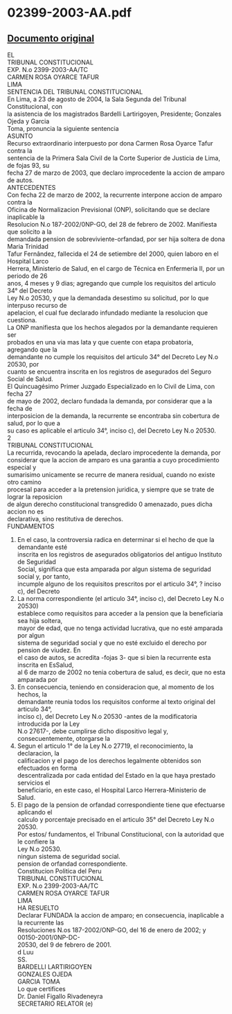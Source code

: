 
02399-2003-AA.pdf
=================
  
[Documento original](https://tc.gob.pe/jurisprudencia/2004/02399-2003-AA.pdf)  
---  
EL  
TRIBUNAL CONSTITUCIONAL  
EXP. N.o 2399-2003-AA/TC  
CARMEN ROSA OYARCE TAFUR  
LIMA  
SENTENCIA DEL TRIBUNAL CONSTITUCIONAL  
En Lima, a 23 de agosto de 2004, la Sala Segunda del Tribunal Constitucional, con  
la asistencia de los magistrados Bardelli Lartirigoyen, Presidente; Gonzales Ojeda y Garcia  
Toma, pronuncia la siguiente sentencia  
ASUNTO  
Recurso extraordinario interpuesto por dona Carmen Rosa Oyarce Tafur contra la  
sentencia de la Primera Sala Civil de la Corte Superior de Justicia de Lima, de fojas 93, su  
fecha 27 de marzo de 2003, que declaro improcedente la accion de amparo de autos.  
ANTECEDENTES  
Con fecha 22 de marzo de 2002, la recurrente interpone accion de amparo contra la  
Oficina de Normalizacion Previsional (ONP), solicitando que se declare inaplicable la  
Resolucion N.o 187-2002/0NP-GO, del 28 de febrero de 2002. Manifiesta que solicito a la  
demandada pension de sobreviviente-orfandad, por ser hija soltera de dona Maria Trinidad  
Tafur Fernândez, fallecida el 24 de setiembre del 2000, quien laboro en el Hospital Larco  
Herrera, Ministerio de Salud, en el cargo de Técnica en Enfermeria II, por un periodo de 26  
anos, 4 meses y 9 dias; agregando que cumple los requisitos del articulo 34° del Decreto  
Ley N.o 20530, y que la demandada desestimo su solicitud, por lo que interpuso recurso de  
apelacion, el cual fue declarado infundado mediante la resolucion que cuestiona.  
La ONP manifiesta que los hechos alegados por la demandante requieren ser  
probados en una via mas lata y que cuente con etapa probatoria, agregando que la  
demandante no cumple los requisitos del articulo 34° del Decreto Ley N.o 20530, por  
cuanto se encuentra inscrita en los registros de asegurados del Seguro Social de Salud.  
El Quincuagésimo Primer Juzgado Especializado en lo Civil de Lima, con fecha 27  
de mayo de 2002, declaro fundada la demanda, por considerar que a la fecha de  
interposicion de la demanda, la recurrente se encontraba sin cobertura de salud, por lo que a  
su caso es aplicable el articulo 34°, inciso c), del Decreto Ley N.o 20530.  
2  
TRIBUNAL CONSTITUCIONAL  
La recurrida, revocando la apelada, declaro improcedente la demanda, por  
considerar que la accion de amparo es una garantia a cuyo procedimiento especial y  
sumarisimo unicamente se recurre de manera residual, cuando no existe otro camino  
procesal para acceder a la pretension juridica, y siempre que se trate de lograr la reposicion  
de algun derecho constitucional transgredido 0 amenazado, pues dicha accion no es  
declarativa, sino restitutiva de derechos.  
FUNDAMENTOS  
1. En el caso, la controversia radica en determinar si el hecho de que la demandante esté  
inscrita en los registros de asegurados obligatorios del antiguo Instituto de Seguridad  
Social, significa que esta amparada por algun sistema de seguridad social y, por tanto,  
incumple alguno de los requisitos prescritos por el articulo 34°, ? inciso c), del Decreto  
2. La norma correspondiente (el articulo 34°, inciso c), del Decreto Ley N.o 20530)  
establece como requisitos para acceder a la pension que la beneficiaria sea hija soltera,  
mayor de edad, que no tenga actividad lucrativa, que no esté amparada por algun  
sistema de seguridad social y que no esté excluido el derecho por pension de viudez. En  
el caso de autos, se acredita -fojas 3- que si bien la recurrente esta inscrita en EsSalud,  
al 6 de marzo de 2002 no tenia cobertura de salud, es decir, que no esta amparada por  
3. En consecuencia, teniendo en consideracion que, al momento de los hechos, la  
demandante reunia todos los requisitos conforme al texto original del articulo 34°,  
inciso c), del Decreto Ley N.o 20530 -antes de la modificatoria introducida por la Ley  
N.o 27617-, debe cumplirse dicho dispositivo legal y, consecuentemente, otorgarse la  
4. Segun el articulo 1° de la Ley N.o 27719, el reconocimiento, la declaracion, la  
calificacion y el pago de los derechos legalmente obtenidos son efectuados en forma  
descentralizada por cada entidad del Estado en la que haya prestado servicios el  
beneficiario, en este caso, el Hospital Larco Herrera-Ministerio de Salud.  
5. El pago de la pension de orfandad correspondiente tiene que efectuarse aplicando el  
calculo y porcentaje precisado en el articulo 35° del Decreto Ley N.o 20530.  
Por estos/ fundamentos, el Tribunal Constitucional, con la autoridad que le confiere la  
Ley N.o 20530.  
ningun sistema de seguridad social.  
pension de orfandad correspondiente.  
Constitucion Politica del Peru  
TRIBUNAL CONSTITUCIONAL  
EXP. N.o 2399-2003-AA/TC  
CARMEN ROSA OYARCE TAFUR  
LIMA  
HA RESUELTO  
Declarar FUNDADA la accion de amparo; en consecuencia, inaplicable a la recurrente las  
Resoluciones N.os 187-2002/ONP-GO, del 16 de enero de 2002; y 00150-2001/0NP-DC-  
20530, del 9 de febrero de 2001.  
d  Luu  
SS.  
BARDELLI LARTIRIGOYEN  
GONZALES OJEDA  
GARCIA TOMA  
Lo que certifices  
Dr. Daniel Figallo Rivadeneyra  
SECRETARIO RELATOR (e)
